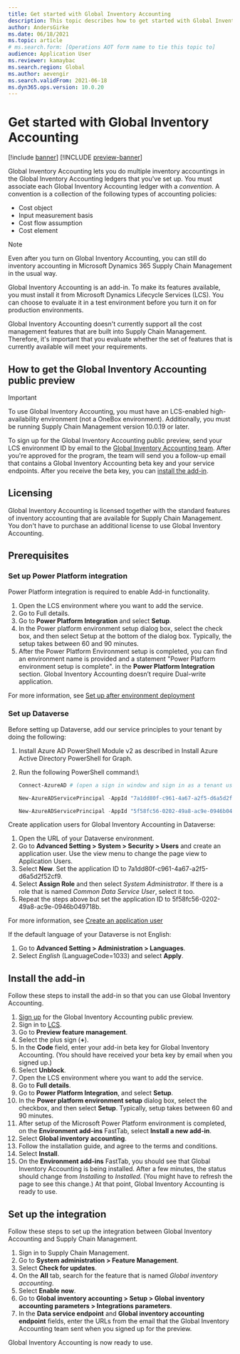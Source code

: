 ```yaml
---
title: Get started with Global Inventory Accounting
description: This topic describes how to get started with Global Inventory Accounting.
author: AndersGirke
ms.date: 06/18/2021
ms.topic: article
# ms.search.form: [Operations AOT form name to tie this topic to]
audience: Application User
ms.reviewer: kamaybac
ms.search.region: Global
ms.author: aevengir
ms.search.validFrom: 2021-06-18
ms.dyn365.ops.version: 10.0.20
---
```


# Get started with Global Inventory Accounting

[!include [banner](../includes/banner.md)]
[!INCLUDE [preview-banner](../includes/preview-banner.md)]

Global Inventory Accounting lets you do multiple inventory accountings in the Global Inventory Accounting ledgers that you've set up. You must associate each Global Inventory Accounting ledger with a *convention*. A convention is a collection of the following types of accounting policies:

- Cost object
- Input measurement basis
- Cost flow assumption
- Cost element

> [!NOTE]
> Even after you turn on Global Inventory Accounting, you can still do inventory accounting in Microsoft Dynamics 365 Supply Chain Management in the usual way.

Global Inventory Accounting is an add-in. To make its features available, you must install it from Microsoft Dynamics Lifecycle Services (LCS). You can choose to evaluate it in a test environment before you turn it on for production environments.

Global Inventory Accounting doesn't currently support all the cost management features that are built into Supply Chain Management. Therefore, it's important that you evaluate whether the set of features that is currently available will meet your requirements.

## <a name="sign-up"></a>How to get the Global Inventory Accounting public preview

> [!IMPORTANT]
> To use Global Inventory Accounting, you must have an LCS-enabled high-availability environment (not a OneBox environment). Additionally, you must be running Supply Chain Management version 10.0.19 or later.

To sign up for the Global Inventory Accounting public preview, send your LCS environment ID by email to the [Global Inventory Accounting team](mailto:GlobalInventoryAccounting@service.microsoft.com). After you're approved for the program, the team will send you a follow-up email that contains a Global Inventory Accounting beta key and your service endpoints. After you receive the beta key, you can [install the add-in](#install).

## Licensing

Global Inventory Accounting is licensed together with the standard features of inventory accounting that are available for Supply Chain Management. You don't have to purchase an additional license to use Global Inventory Accounting.

## Prerequisites <!-- KFM: Review this section -->

### Set up Power Platform integration

Power Platform integration is required to enable Add-in functionality.

1. Open the LCS environment where you want to add the service.
1. Go to Full details.
1. Go to **Power Platform Integration** and select **Setup**.
1. In the Power platform environment setup dialog box, select the check box, and then select Setup at the bottom of the dialog box. Typically, the setup takes between 60 and 90 minutes.
1. After the Power Platform Environment setup is completed, you can find an environment name is provided and a statement "Power Platform environment setup is complete". in the **Power Platform Integration** section. Global Inventory Accounting doesn’t require Dual-write application.

For more information, see [Set up after environment deployment](../../fin-ops-core/dev-itpro/power-platform/overview.md#set-up-after-environment-deployment)

### Set up Dataverse

Before setting up Dataverse, add our service principles to your tenant by doing the following:

1. Install Azure AD PowerShell Module v2 as described in Install Azure Active Directory PowerShell for Graph.
1. Run the following PowerShell command:\

    ```powershell
    Connect-AzureAD # (open a sign in window and sign in as a tenant user)  
    
    New-AzureADServicePrincipal -AppId "7a1dd80f-c961-4a67-a2f5-d6a5d2f52cf9" -DisplayName "d365-scm-costaccountingservice"  
    
    New-AzureADServicePrincipal -AppId "5f58fc56-0202-49a8-ac9e-0946b049718b" -DisplayName "d365-scm-operationdataservice"
    ```

Create application users for Global Inventory Accounting in Dataverse: 

1. Open the URL of your Dataverse environment.
1. Go to **Advanced Setting > System > Security > Users** and create an application user. Use the view menu to change the page view to Application Users.
1. Select **New**. Set the application ID to 7a1dd80f-c961-4a67-a2f5-d6a5d2f52cf9.
1. Select **Assign Role** and then select *System Administrator*. If there is a role that is named *Common Data Service User*, select it too.
1. Repeat the steps above but set the application ID to 5f58fc56-0202-49a8-ac9e-0946b049718b.

For more information, see [Create an application user](/power-platform/admin/create-users-assign-online-security-roles#create-an-application-user)

If the default language of your Dataverse is not English:

1. Go to **Advanced Setting > Administration > Languages**.
1. Select *English* (LanguageCode=1033) and select **Apply**.

## <a name="install"></a>Install the add-in

Follow these steps to install the add-in so that you can use Global Inventory Accounting.

1. [Sign up](#sign-up) for the Global Inventory Accounting public preview.
1. Sign in to [LCS](https://lcs.dynamics.com/Logon/Index).
1. Go to **Preview feature management**.
1. Select the plus sign (**+**).
1. In the **Code** field, enter your add-in beta key for Global Inventory Accounting. (You should have received your beta key by email when you signed up.)
1. Select **Unblock**.
1. Open the LCS environment where you want to add the service.
1. Go to **Full details**.
1. Go to **Power Platform Integration**, and select **Setup**.
1. In the **Power platform environment setup** dialog box, select the checkbox, and then select **Setup**. Typically, setup takes between 60 and 90 minutes.
1. After setup of the Microsoft Power Platform environment is completed, on the **Environment add-ins** FastTab, select **Install a new add-in**.
1. Select **Global inventory accounting**.
1. Follow the installation guide, and agree to the terms and conditions.
1. Select **Install**.
1. On the **Environment add-ins** FastTab, you should see that Global Inventory Accounting is being installed. After a few minutes, the status should change from *Installing* to *Installed*. (You might have to refresh the page to see this change.) At that point, Global Inventory Accounting is ready to use.

## Set up the integration

Follow these steps to set up the integration between Global Inventory Accounting and Supply Chain Management.

1. Sign in to Supply Chain Management.
1. Go to **System administration \> Feature Management**.
1. Select **Check for updates**.
1. On the **All** tab, search for the feature that is named *Global inventory accounting*.
1. Select **Enable now**.
1. Go to **Global inventory accounting \> Setup \> Global inventory accounting parameters \> Integrations parameters**.
1. In the **Data service endpoint** and **Global inventory accounting endpoint** fields, enter the URLs from the email that the Global Inventory Accounting team sent when you signed up for the preview.

Global Inventory Accounting is now ready to use.
